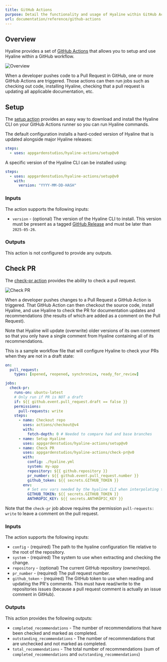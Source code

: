 ```yaml
---
title: GitHub Actions
purpose: Detail the functionality and usage of Hyaline within GitHub Actions
url: documentation/reference/github-actions
---
```

## Overview
Hyaline provides a set of [GitHub Actions](https://github.com/features/actions) that allows you to setup and use Hyaline within a GitHub workflow.

![Overview](/documentation/04-reference/_img/github-actions-overview.svg)

When a developer pushes code to a Pull Request in GitHub, one or more GitHub Actions are triggered. Those actions can then run jobs such as checking out code, installing Hyaline, checking that a pull request is updating all applicable documentation, etc.

## Setup
The [setup action](https://github.com/appgardenstudios/hyaline-actions/tree/main/setup) provides an easy way to download and install the Hyaline CLI on your GitHub Actions runner so you can run Hyaline commands.

The default configuration installs a hard-coded version of Hyaline that is updated alongside major Hyaline releases:
```yaml
steps:
  - uses: appgardenstudios/hyaline-actions/setup@v0
```

A specific version of the Hyaline CLI can be installed using:
```yaml
steps:
  - uses: appgardenstudios/hyaline-actions/setup@v0
    with:
      version: "YYYY-MM-DD-HASH"
```

### Inputs
The action supports the following inputs:

* `version` - (optional) The version of the Hyaline CLI to install. This version must be present as a tagged [GitHub Release](https://github.com/appgardenstudios/hyaline/releases) and must be later than `2025-05-26`.

### Outputs
This action is not configured to provide any outputs.

## Check PR
The [check-pr action](https://github.com/appgardenstudios/hyaline-actions/tree/main/check-pr) provides the ability to check a pull request.

![Check PR](/documentation/04-reference/_img/github-actions-check-pr.svg)

When a developer pushes changes to a Pull Request a GitHub Action is triggered. That GitHub Action can then checkout the source code, install Hyaline, and use Hyaline to check the PR for documentation updates and recommendations (the results of which are added as a comment on the Pull Request).

Note that Hyaline will update (overwrite) older versions of its own comment so that you only have a single comment from Hyaline containing all of its recommendations.

This is a sample workflow file that will configure Hyaline to check your PRs when they are not in a draft state:
```yaml
on:
  pull_request:
    types: [opened, reopened, synchronize, ready_for_review]

jobs:
  check-pr:
    runs-on: ubuntu-latest
    # Only run if PR is NOT a draft
    if: ${{ github.event.pull_request.draft == false }}
    permissions:
      pull-requests: write
    steps:
      - name: Checkout repo
        uses: actions/checkout@v4
        with:
          fetch-depth: 0 # Needed to compare had and base branches
      - name: Setup Hyaline
        uses: appgardenstudios/hyaline-actions/setup@v0
      - name: Check PR
        uses: appgardenstudios/hyaline-actions/check-pr@v0
        with:
          config: ./hyaline.yml
          system: my-app
          repository: ${{ github.repository }}
          pr_number: ${{ github.event.pull_request.number }}
          github_token: ${{ secrets.GITHUB_TOKEN }}
        env:
          # Set env vars needed by the hyaline CLI when interpolating the hyaline config
          GITHUB_TOKEN: ${{ secrets.GITHUB_TOKEN }}
          ANTHROPIC_KEY: ${{ secrets.ANTHROPIC_KEY }}
```

Note that the `check-pr` job above requires the permission `pull-requests: write` to leave a comment on the pull request.

### Inputs
The action supports the following inputs:

* `config` - (required) The path to the hyaline configuration file relative to the root of the repository.
* `system` - (required) The system to use when extracting and checking the change.
* `repository`  - (optional) The current GitHub repository (owner/repo).
* `pr_number` - (required) The pull request number.
* `github_token` - (required) The GitHub token to use when reading and updating the PR's comments. This must have read/write to the repositories issues (because a pull request comment is actually an issue comment in GitHub).

### Outputs
This action provides the following outputs:

* `completed_recommendations` - The number of recommendations that have been checked and marked as completed.
* `outstanding_recommendations` - The number of recommendations that are unchecked and not marked as completed.
* `total_recommendations` - The total number of recommendations (sum of `completed_recommendations` and `outstanding_recommendations`)